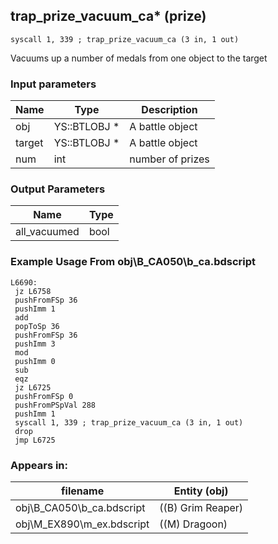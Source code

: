 ## trap_prize_vacuum_ca* (prize)

`syscall 1, 339 ; trap_prize_vacuum_ca (3 in, 1 out)`

Vacuums up a number of medals from one object to the target

### Input parameters
| Name | Type | Description
|------|------|------------
| obj   | YS::BTLOBJ *   | A battle object
| target   | YS::BTLOBJ *   | A battle object
| num   | int   | number of prizes


### Output Parameters
| Name | Type
|------|-----
| all_vacuumed   | bool   
### Example Usage From obj\B_CA050\b_ca.bdscript
```plaintext
L6690:
 jz L6758
 pushFromFSp 36
 pushImm 1
 add 
 popToSp 36
 pushFromFSp 36
 pushImm 3
 mod 
 pushImm 0
 sub 
 eqz 
 jz L6725
 pushFromFSp 0
 pushFromPSpVal 288
 pushImm 1
 syscall 1, 339 ; trap_prize_vacuum_ca (3 in, 1 out)
 drop 
 jmp L6725
```


### Appears in:
| filename | Entity (obj)
|----------|-------------
| obj\B_CA050\b_ca.bdscript       | ((B) Grim Reaper)          
| obj\M_EX890\m_ex.bdscript       | ((M) Dragoon)          



